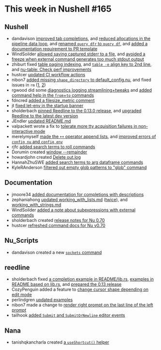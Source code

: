 # This week in Nushell #165


## Nushell

- dandavison [improved tab completions](https://github.com/nushell/nushell/pull/6802), and [reduced allocations in the pipeline data loop](https://github.com/nushell/nushell/pull/6790), and [renamed `query dfr` to `query df`](https://github.com/nushell/nushell/pull/6777), and [added a documentation requirement to PR template](https://github.com/nushell/nushell/pull/6749)
- WindSoilder [allowed saving captured stderr to a file](https://github.com/nushell/nushell/pull/6793), and [avoided a freeze when external command generates too much stdout output ](https://github.com/nushell/nushell/pull/6715)
- zhiburt fixed [table paging indexing](https://github.com/nushell/nushell/pull/6850), and [`table -e` align key to 2nd line](https://github.com/nushell/nushell/pull/6842), and [nu-table: Check perf improvements](https://github.com/nushell/nushell/pull/6710)
- hustcer [updated CI workflow actions](https://github.com/nushell/nushell/pull/6841)
- nibon7 [added missing `shape_directory` to default_config.nu](https://github.com/nushell/nushell/pull/6836), and fixed issues in `rm` ([1](https://github.com/nushell/nushell/pull/6815), [2](https://github.com/nushell/nushell/pull/6837))
- rgwood did some [diagnostics logging streamlining+tweaks](https://github.com/nushell/nushell/pull/6834) and [added command help in the `from`+`to` commands](https://github.com/nushell/nushell/pull/6856)
- fdncred [added a filesize_metric comment](https://github.com/nushell/nushell/pull/6760)
- jt [fixed let-env in the startup banner](https://github.com/nushell/nushell/pull/6795)
- sholderbach [pinned Reedline to the 0.13.0 release](https://github.com/nushell/nushell/pull/6789), and [upgraded Reedline to the latest dev version](https://github.com/nushell/nushell/pull/6778)
- JEndler [updated README.md](https://github.com/nushell/nushell/pull/6782)
- valpackett wrote a fix to [tolerate more tty acquisition failures in non-interactive mode](https://github.com/nushell/nushell/pull/6779)
- merelymyself [made the `++` operator append lists](https://github.com/nushell/nushell/pull/6766), and [improved errors of `config nu` and `config env`](https://github.com/nushell/nushell/pull/6730)
- rjfc [added search terms to roll commands](https://github.com/nushell/nushell/pull/6761)
- Dorumin created [window --remainder](https://github.com/nushell/nushell/pull/6738)
- howardjohn created [Delete out.log](https://github.com/nushell/nushell/pull/6731)
- HannahZhuSWE [added search terms to arg dataframe commands](https://github.com/nushell/nushell/pull/6724)
- KyleRAnderson [filtered out empty glob patterns to "glob" command](https://github.com/nushell/nushell/pull/6707)


## Documentation


- jmoore34 [added documentation for completions with descriptions](https://github.com/nushell/nushell.github.io/pull/642)
- zephaniahong [updated working_with_lists.md](https://github.com/nushell/nushell.github.io/pull/638) ([twice](https://github.com/nushell/nushell.github.io/pull/637)), and [working_with_strings.md](https://github.com/nushell/nushell.github.io/pull/636)
- WindSoilder [added a note about subexpressions with external commands](https://github.com/nushell/nushell.github.io/pull/641)
- sholderbach created [release notes for Nu 0.70](https://github.com/nushell/nushell.github.io/pull/614)
- hustcer [refreshed command docs for Nu v0.70](https://github.com/nushell/nushell.github.io/pull/644)


## Nu_Scripts

- dandavison created a new [`sockets` command](https://github.com/nushell/nu_scripts/pull/306)


## reedline

- sholderbach fixed [a completion example in README/lib.rs](https://github.com/nushell/reedline/pull/497), [examples in README based on lib.rs](https://github.com/nushell/reedline/pull/496), and [prepared the 0.13 release](https://github.com/nushell/reedline/pull/495)
- CozyPenguin added a feature to [change cursor shape depending on edit mode](https://github.com/nushell/reedline/pull/494)
- perlindgren [updated examples](https://github.com/nushell/reedline/pull/493)
- nibon7 made a change to [render right prompt on the last line of the left prompt](https://github.com/nushell/reedline/pull/492)
- tailhook [added `Submit` and `SubmitOrNewline` editor events](https://github.com/nushell/reedline/pull/490)

## Nana

- tanishqkancharla created [a `useShortcut()` helper](https://github.com/nushell/nana/pull/72)

